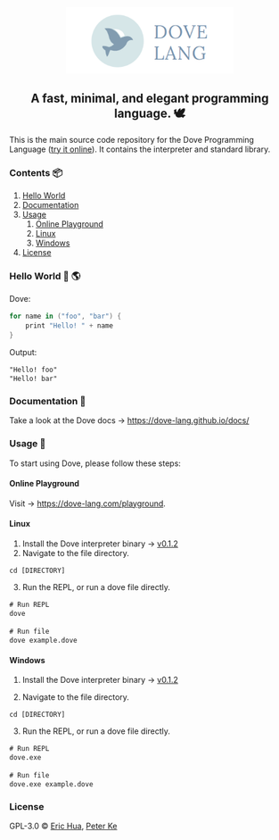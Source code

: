 <p align="center">
  <a href="https://github.com/dove-lang">
    <img src="https://raw.githubusercontent.com/dove-lang/dove/master/dove-lang-logo-banner.png" alt="Dove logo" width="300" />
  </a>
</p>

<h2 align="center">A fast, minimal, and elegant programming language. 🕊️</h1>

This is the main source code repository for the Dove Programming Language ([try it online](http://dove-lang.com/playground)). It contains the interpreter and standard library.

### Contents 📦
1. [Hello World](#hello-world)
2. [Documentation](#documentation)
3. [Usage](#usage)
    1. [Online Playground](#usage-playground)
    2. [Linux](#usage-linux)
    3. [Windows](#usage-windows)
4. [License](#license)

### Hello World 👋 🌎 <a name="hello-world">
Dove:
``` swift
for name in ("foo", "bar") {
    print "Hello! " + name
}
```

Output:
```
"Hello! foo"
"Hello! bar"
```

### Documentation 📝 <a name="documentation"></a>
Take a look at the Dove docs → https://dove-lang.github.io/docs/ 

### Usage 🏃 <a name="usage"></a>
To start using Dove, please follow these steps:

#### Online Playground <a name="usage-playground"></a>
Visit → https://dove-lang.com/playground.

#### Linux <a name="usage-linux"></a>
1. Install the Dove interpreter binary → [v0.1.2](https://github.com/dove-lang/dove/releases/download/v0.1.2/dove)
2. Navigate to the file directory.
``` 
cd [DIRECTORY]
```
3. Run the REPL, or run a dove file directly.
```
# Run REPL
dove

# Run file
dove example.dove
```

#### Windows <a name="usage-windows"></a>
1. Install the Dove interpreter binary → [v0.1.2](https://github.com/dove-lang/dove/releases/download/v0.1.2/dove.exe)

2. Navigate to the file directory.
``` 
cd [DIRECTORY]
```

3. Run the REPL, or run a dove file directly.
```
# Run REPL
dove.exe

# Run file
dove.exe example.dove
```

### License<a name="license"></a>
GPL-3.0 © [Eric Hua](https://github.com/huaqiwen), [Peter Ke](https://github.com/PeterKeDer)

